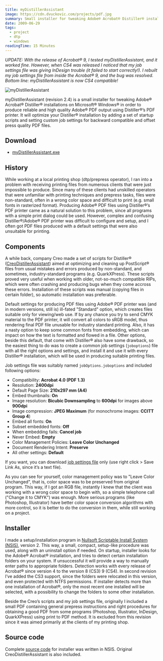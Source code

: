 ```yaml
---
title: myDistillerAssistant
image: https://cdn.dvuckovic.com/projects/pdf.jpg
summary: Small installer for tweaking Adobe® Acrobat® Distiller® installations on Microsoft® Windows®
date: 2009-06-29
tags:
  - project
  - dtp
  - windows
readingTime: 15 Minutes
---
```


_UPDATE: With the release of Acrobat® 9, I tested myDistillerAssistant, and it worked fine. However, when CS4 was released I noticed that my job settings file was giving InDesign trouble (it failed to start correctly!). I rebuilt my job settings file from inside the Acrobat® 9, and the bug was resolved. Bottom line: myDistillerAssistant is now CS4 compatible!_

![myDistillerAssistant](https://cdn.dvuckovic.com/projects/mydistillerassistant.png#icon#nozoom)

myDistillerAssistant (revision 2.4) is a small installer for tweaking Adobe® Acrobat® Distiller® installations on Microsoft® Windows® in order to produce reliable and high quality Adobe® PDF output using Distiller®’s PDF printer. It will optimize your Distiller® installation by adding a set of startup scripts and setting custom job settings for backward compatible and offset press quality PDF files.

## Download

* [myDistillerAssistant.exe](https://cdn.dvuckovic.com/downloads/myDistillerAssistant.exe)

## History

While working at a local printing shop (dtp/prepress operator), I ran into a problem with receiving printing files from numerous clients that were just impossible to produce. Since many of these clients had unskilled operators that were unfamiliar with printing techniques and prepress tasks, files were non-standard, often in a wrong color space and difficult to print (e.g. small fonts in rasterized format). Producing Adobe® PDF files using Distiller®’s PDF printer came as a natural solution to this problem, since all programs with a simple print dialog could be used. However, complex and confusing Distiller®/Adobe® PDF printer was difficult to configure and setup, and I often got PDF files produced with a default settings that were also unsuitable for printing.

## Components

A while back, company Creo made a set of scripts for Distiller® ([CreoDistillerAssistant](https://www.google.com/search?q=CreoDistillerAssistant)) aimed at optimizing and cleaning up PostScript® files from usual mistakes and errors produced by non-standard, and sometimes, industry-standard programs (e.g. QuarkXPress). These scripts proved very useful when working with older, not-so-much compatible RIPs, which were often crashing and producing bugs when they come accross these errors. Installation of these scripts was manual (copying files in certain folder), so automatic installation was preferable.

Default settings for producing PDF files using Adobe® PDF printer was (and in modern versions, still is) ill-fated "Standard" option, which creates files suitable only for viewing/web use. If by any chance you try to send CMYK material to the PDF printer, it will convert all colors to sRGB model, thus rendering final PDF file unusable for industry standard printing. Also, it has a nasty option to keep some common fonts from embedding, which can impact on how the text is formatted and flowed in a file. Other options, beside this default, that come with Distiller® also have some drawback, so the easiest thing to do was to create a common job settings (`joboptions`) file with all the right options and settings, and install it and use it with every Distiller® installation, which will be used in producing suitable printing files.

Job settings file was suitably named `jobOptions.joboptions` and included following options:

* Compatibility: **Acrobat 4.0 (PDF 1.3)**
* Resolution: **2400dpi**
* Default Page Size: **210x297 mm (A4)**
* Embed thumbnails: **On**
* Image resolution: **Bicubic Downsampling** to **600dpi** for images above **900dpi**
* Image compression: **JPEG Maximum** (for monochrome images: **CCITT Group 4**)
* Embed all fonts: **On**
* Subset embedded fonts: **Off**
* When embedding fails: **Cancel job**
* Never Embed: **Empty**
* Color Management Policies: **Leave Color Unchanged**
* Document Rendering Intent: **Preserve**
* All other settings: **Default**

If you want, you can download [job settings file](https://cdn.dvuckovic.com/downloads/jobOptions.joboptions) only (use right click > Save Link As, since it’s a text file).

As you can see for yourself, color management policy was to "Leave Color Unchanged", that is, color space was to be preserved from original program. This way, if I got an RGB file, instantly I knew that the client was working with a wrong color space to begin with, so a simple telephone call ("Change it to CMYK") was enough. More serious programs (like Photoshop, Illustrator) have better color space conversion algorithms with more control, so it is better to do the conversion in them, while still working on a project.

## Installer

I made a setup/installation program in [Nullsoft Scriptable Install System (NSIS)](https://nsis.sourceforge.net/), version 2. This way, a small, compact, setup-like procedure was used, along with an uninstall option if needed. On startup, installer looks for the Adobe® Acrobat® installation, and tries to detect certain installation folders on your system. If unsuccessful it will provide a way to manually enter paths to appropriate folders. Detection works with every release of Acrobat® since version 4 to the version 8 (CS3) 9 (CS4). In second revision I’ve added the CS3 support, since the folders were relocated in this version, and even protected with NTFS permissions. If installer detects more than one installation of Acrobat®, only the most recent one installed will be selected, with a possibility to change the folders to some other installation.

Beside the Creo’s scripts and my job settings file, originally I included a small PDF containing general prepress instructions and right procedures for obtaining a good PDF from some programs (Photoshop, Illustrator, InDesign, QuarkXPress) using print to PDF method. It is excluded from this revision since it was aimed primarily at the clients of my printing shop.

## Source code

Complete [source code](https://github.com/dvuckovic/myDistillerAssistant) for installer was written in NSIS. Original CreoDistillerAssistant is also included.
